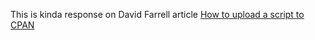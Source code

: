 This is kinda response on David Farrell article [How to upload a script to CPAN](http://perltricks.com/article/how-to-upload-a-script-to-cpan/)
